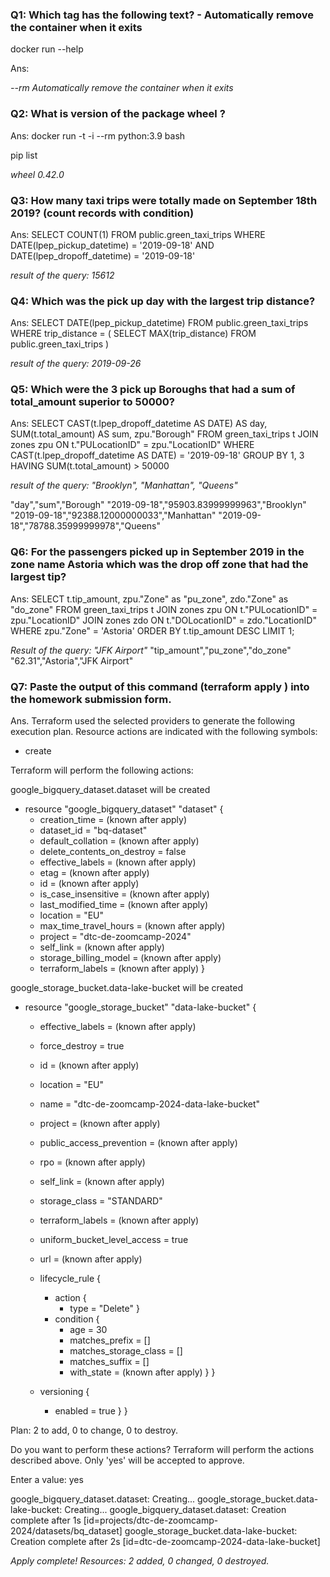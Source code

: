 ### Q1: Which tag has the following text? - Automatically remove the container when it exits

docker run --help

Ans:

*--rm                             Automatically remove the container when it exits*

### Q2: What is version of the package wheel ?

Ans:
docker run -t -i --rm python:3.9 bash

pip list

*wheel      0.42.0*

### Q3: How many taxi trips were totally made on September 18th 2019?  (count records with condition)

Ans:
SELECT
COUNT(1)
FROM
public.green_taxi_trips
WHERE
DATE(lpep_pickup_datetime) = '2019-09-18'
AND DATE(lpep_dropoff_datetime) = '2019-09-18'

*result of the query: 15612*

### Q4: Which was the pick up day with the largest trip distance?

Ans:
SELECT
DATE(lpep_pickup_datetime)
FROM
public.green_taxi_trips
WHERE
trip_distance = (
SELECT
MAX(trip_distance)
FROM
public.green_taxi_trips
)

*result of the query: 2019-09-26*

### Q5: Which were the 3 pick up Boroughs that had a sum of total_amount superior to 50000?

Ans:
SELECT
CAST(t.lpep_dropoff_datetime AS DATE) AS day,
SUM(t.total_amount) AS sum,
zpu."Borough"
FROM
green_taxi_trips t
JOIN zones zpu ON t."PULocationID" = zpu."LocationID"
WHERE
CAST(t.lpep_dropoff_datetime AS DATE) = '2019-09-18'
GROUP BY
1,
3
HAVING
SUM(t.total_amount) > 50000

*result of the query: "Brooklyn", "Manhattan", "Queens"*

"day","sum","Borough"
"2019-09-18","95903.83999999963","Brooklyn"
"2019-09-18","92388.12000000033","Manhattan"
"2019-09-18","78788.35999999978","Queens"

### Q6: For the passengers picked up in September 2019 in the zone name Astoria which was the drop off zone that had the largest tip?

Ans:
SELECT
t.tip_amount,
zpu."Zone" as "pu_zone",
zdo."Zone" as "do_zone"
FROM
green_taxi_trips t
JOIN zones zpu ON t."PULocationID" = zpu."LocationID"
JOIN zones zdo ON t."DOLocationID" = zdo."LocationID"
WHERE
zpu."Zone" = 'Astoria'
ORDER BY
t.tip_amount DESC
LIMIT
1;

*Result of the query: "JFK Airport"*
"tip_amount","pu_zone","do_zone"
"62.31","Astoria","JFK Airport"

### Q7: Paste the output of this command (terraform apply ) into the homework submission form.

Ans.
Terraform used the selected providers to generate the following execution plan. Resource
actions are indicated with the following symbols:

+ create

Terraform will perform the following actions:

google_bigquery_dataset.dataset will be created

+ resource "google_bigquery_dataset" "dataset" {
  + creation_time              = (known after apply)
  + dataset_id                 = "bq-dataset"
  + default_collation          = (known after apply)
  + delete_contents_on_destroy = false
  + effective_labels           = (known after apply)
  + etag                       = (known after apply)
  + id                         = (known after apply)
  + is_case_insensitive        = (known after apply)
  + last_modified_time         = (known after apply)
  + location                   = "EU"
  + max_time_travel_hours      = (known after apply)
  + project                    = "dtc-de-zoomcamp-2024"
  + self_link                  = (known after apply)
  + storage_billing_model      = (known after apply)
  + terraform_labels           = (known after apply)
    }

google_storage_bucket.data-lake-bucket will be created

+ resource "google_storage_bucket" "data-lake-bucket" {
  + effective_labels            = (known after apply)
  + force_destroy               = true
  + id                          = (known after apply)
  + location                    = "EU"
  + name                        = "dtc-de-zoomcamp-2024-data-lake-bucket"
  + project                     = (known after apply)
  + public_access_prevention    = (known after apply)
  + rpo                         = (known after apply)
  + self_link                   = (known after apply)
  + storage_class               = "STANDARD"
  + terraform_labels            = (known after apply)
  + uniform_bucket_level_access = true
  + url                         = (known after apply)
  + lifecycle_rule {

    + action {
      + type = "Delete"
        }
    + condition {
      + age                   = 30
      + matches_prefix        = []
      + matches_storage_class = []
      + matches_suffix        = []
      + with_state            = (known after apply)
        }
        }
  + versioning {

    + enabled = true
      }
      }

Plan: 2 to add, 0 to change, 0 to destroy.

Do you want to perform these actions?
Terraform will perform the actions described above.
Only 'yes' will be accepted to approve.

Enter a value: yes

google_bigquery_dataset.dataset: Creating...
google_storage_bucket.data-lake-bucket: Creating...
google_bigquery_dataset.dataset: Creation complete after 1s [id=projects/dtc-de-zoomcamp-2024/datasets/bq_dataset]
google_storage_bucket.data-lake-bucket: Creation complete after 2s [id=dtc-de-zoomcamp-2024-data-lake-bucket]

*Apply complete! Resources: 2 added, 0 changed, 0 destroyed.*
